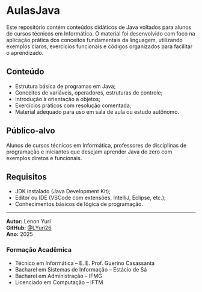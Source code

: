# AulasJava

Este repositório contém conteúdos didáticos de Java voltados para alunos de cursos técnicos em Informática. O material foi desenvolvido com foco na aplicação prática dos conceitos fundamentais da linguagem, utilizando exemplos claros, exercícios funcionais e códigos organizados para facilitar o aprendizado.

## Conteúdo

- Estrutura básica de programas em Java;
- Conceitos de variáveis, operadores, estruturas de controle;
- Introdução à orientação a objetos;
- Exercícios práticos com resolução comentada;
- Material adequado para uso em sala de aula ou estudo autônomo.

## Público-alvo

Alunos de cursos técnicos em Informática, professores de disciplinas de programação e iniciantes que desejam aprender Java do zero com exemplos diretos e funcionais.

## Requisitos

- JDK instalado (Java Development Kit);
- Editor ou IDE (VSCode com extensões, IntelliJ, Eclipse, etc.);
- Conhecimentos básicos de lógica de programação.

---

**Autor:** Lenon Yuri  
**GitHub:** [@LYuri26](https://github.com/LYuri26)  
**Ano:** 2025

### Formação Acadêmica

- Técnico em Informática – E. E. Prof. Guerino Casassanta
- Bacharel em Sistemas de Informação – Estácio de Sá
- Bacharel em Administração – IFMG
- Licenciado em Computação – IFTM
